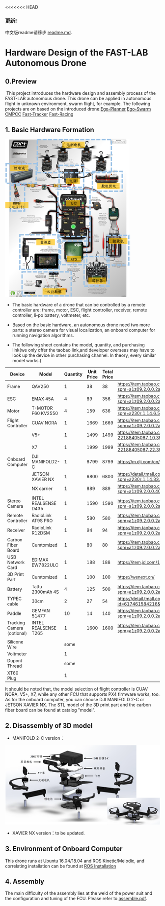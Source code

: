 <<<<<<< HEAD
### 更新!

中文版readme请移步 [readme.md](readme.md).



# Hardware Design of the FAST-LAB Autonomous Drone

## 0.Preview

​	This project introduces the hardware design and assembly process of the FAST-LAB autonomous drone. This drone can be applied in autonomous flight in unknown environment, swarm flight, for example. The following projects are on based on the introduced drone:[Ego-Planner](https://github.com/ZJU-FAST-Lab/ego-planner) [Ego-Swarm](https://github.com/ZJU-FAST-Lab/ego-planner) [CMPCC](https://github.com/ZJU-FAST-Lab/CMPCC) [Fast-Tracker](https://github.com/ZJU-FAST-Lab/Fast-tracker) [Fast-Racing](https://github.com/ZJU-FAST-Lab/Fast-Racing)

## 1. Basic Hardware Formation

<img src="images\1.png" alt="1.jpg" style="zoom:50%;" />

+ The basic hardware of a drone that can be controlled by a remote controller are: frame, motor, ESC, flight controller, receiver, remote controller, li-po battery, voltmeter, etc.

+ Based on the basic hardware, an autonomous drone need two more parts: a stereo camera for visual localization, an onboard computer for running navigation algorithms.

+  The following sheet contains the model, quantity, and purchasing link(we only offer the taobao link,and developer overseas may have to look up the device in other purchasing channel. In theory, every similar model works.)

  | Device                     | Model                | Quantity | Unit Price | Total Price | 淘宝链接                                                     |
  | -------------------------- | -------------------- | -------- | ---------- | ----------- | ------------------------------------------------------------ |
  | Frame                      | QAV250               | 1        | 38         | 38          | https://item.taobao.com/item.htm?spm=a1z09.2.0.0.2abd2e8da0sHzh&id=520738516076&_u=l32egecqf290 |
  | ESC                        | EMAX 45A             | 4        | 89         | 356         | https://item.taobao.com/item.htm?spm=a1z09.2.0.0.2abd2e8da0sHzh&id=627250691828&_u=l32egecq104a |
  | Motor                      | T-MOTOR F60 KV2550   | 4        | 159        | 636         | https://item.taobao.com/item.htm?spm=a230r.1.14.6.58866126r2mH5j&id=612118488792&ns=1&abbucket=3#detail |
  | Flight Controller          | CUAV NORA            | 1        | 1669       | 1669        | https://item.taobao.com/item.htm?spm=a1z09.2.0.0.2abd2e8da0sHzh&id=618340579779&_u=l32egecq6321 |
  |                            | V5+                  | 1        | 1499       | 1499        | https://item.taobao.com/item.htm?spm=a1z10.5-c-s.w4002-22188405087.10.39df7ad6BKLAJz&id=594262853015 |
  |                            | X7                   | 1        | 1999       | 1999        | https://item.taobao.com/item.htm?spm=a1z10.5-c-s.w4002-22188405087.22.39df7ad6BKLAJz&id=617384615131 |
  | Onboard Computer           | DJI MANIFOLD2-C      | 1        | 8799       | 8799        | https://m.dji.com/cn/product/manifold-2                      |
  |                            | JETSON XAVIER NX     | 1        | 6800       | 6800        | https://detail.tmall.com/item.htm?spm=a230r.1.14.33.351a587bMPOWBh&id=619740546745&ns=1&abbucket=3&skuId=4573153270812 |
  |                            | NX carrier           | 1        | 889        | 889         | https://item.taobao.com/item.htm?spm=a1z09.2.0.0.40df2e8dWJlaLW&id=613984388047&_u=s32egecqa8ff |
  | Stereo Camera              | INTEL REALSENSE D435 | 1        | 1590       | 1590        | https://item.taobao.com/item.htm?spm=a1z09.2.0.0.2abd2e8da0sHzh&id=638877621060&_u=l32egecq42d1 |
  | Remote Controller          | RadioLink AT9S PRO   | 1        | 580        | 580         | https://item.taobao.com/item.htm?spm=a1z09.2.0.0.2abd2e8da0sHzh&id=533085053894&_u=l32egecq481a |
  | Receiver                   | RadioLink  R12DSM    | 1        | 94         | 94          | https://item.taobao.com/item.htm?spm=a1z09.2.0.0.2abd2e8da0sHzh&id=541658831753&_u=l32egecq5116 |
  | Carbon Fiber Board         | Cumtomized           | 1        | 80         | 80          | https://item.taobao.com/item.htm?spm=a1z09.2.0.0.2abd2e8da0sHzh&id=628187754851&_u=l32egecq8290 |
  | USB Network Card           | EDIMAX EW7822ULC     | 1        | 188        | 188         | https://item.jd.com/10022884495770.html                      |
  | 3D Print Part              | Cumtomized           | 1        | 100        | 100         | https://wenext.cn/                                           |
  | Battery                    | Tattu 2300mAh 4S     | 4        | 125        | 500         | https://item.taobao.com/item.htm?spm=a1z09.2.0.0.2abd2e8da0sHzh&id=583311920871&_u=l32egecq9cf8 |
  | TYPEC cable                | 30cm                 | 2        | 27         | 54          | https://detail.tmall.com/item.htm?id=617461584216&spm=a1z09.2.0.0.2abd2e8da0sHzh&_u=l32egecq0e19 |
  | Paddle                     | GEMFAN 51477         | 10       | 14         | 140         | https://item.taobao.com/item.htm?spm=a1z09.2.0.0.2abd2e8da0sHzh&id=627007813072&_u=l32egecqfabf |
  | Tracking Camera (optional) | INTEL REALSENSE T265 | 1        | 1600       | 1600        | https://item.taobao.com/item.htm?spm=a1z09.2.0.0.2abd2e8da0sHzh&id=638877621060&_u=l32egecq42d1 |
  |                            |                      |          |            |             |                                                              |
  | Silicone Wire              |                      | some     |            |             |                                                              |
  | Voltmeter                  |                      | 1        |            |             |                                                              |
  | Dupont Thread              |                      | some     |            |             |                                                              |
  | XT60 Plug                  |                      | 1        |            |             |                                                              |

  It should be noted that, the model selection of flight controller is CUAV NORA, V5+, X7, while any other FCU that supports PX4 firmware works, too. As for the onboard computer, you can choose DJI MANIFOLD 2-C or JETSON XAVIER NX.  The STL model of the 3D print part and the carbon fiber board can be found at catalog "model".

  ## 2. Disassembly of 3D model

  + MANIFOLD 2-C version：

  <img src="images\2.png" style="zoom:50%;" />

+ XAVIER NX version：to be updated.

## 3. Environment of Onboard Computer

This drone runs at Ubuntu 16.04/18.04 and ROS Kinetic/Melodic, and correlating installation can be found at  [ROS Installation](http://wiki.ros.org/ROS/Installation)



## 4. Assembly

The main difficulty of the assembly lies at the weld of the power suit and the configuration and tuning of the FCU. Please refer to [assemble.pdf](assemble.pdf). 

